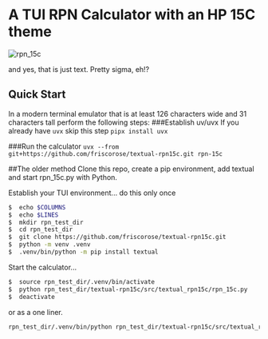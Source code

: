 # A TUI RPN Calculator with an HP 15C theme
![rpn_15c](https://repository-images.githubusercontent.com/819673411/34048565-6900-495e-99ec-ec8fb407c32b)

and yes, that is just text. Pretty sigma, eh!?

## Quick Start

In a modern terminal emulator that is at least 126 characters wide and 31 characters tall perform the following steps:
###Establish uv/uvx
If you already have `uvx` skip this step
`pipx install uvx`

###Run the calculator
`uvx --from git+https://github.com/friscorose/textual-rpn15c.git rpn-15c`

##The older method
Clone this repo, create a pip environment, add textual and start rpn_15c.py with Python.

Establish your TUI environment... do this only once
``` bash
$  echo $COLUMNS
$  echo $LINES
$  mkdir rpn_test_dir
$  cd rpn_test_dir
$  git clone https://github.com/friscorose/textual-rpn15c.git
$  python -m venv .venv
$  .venv/bin/python -m pip install textual
```
Start the calculator...
``` bash
$  source rpn_test_dir/.venv/bin/activate
$  python rpn_test_dir/textual-rpn15c/src/textual_rpn15c/rpn_15c.py
$  deactivate 
```
or as a one liner.
``` bash
rpn_test_dir/.venv/bin/python rpn_test_dir/textual-rpn15c/src/textual_rpn15c/rpn_15c.py
```
